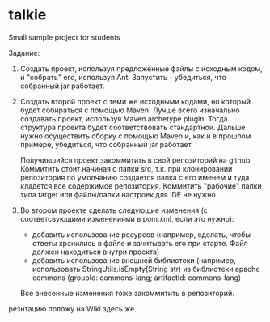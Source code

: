 ﻿talkie
======

Small sample project for students

Задание:

1. Создать проект, используя предложенные файлы с исходным кодом, и "собрать" его, используя Ant. 
   Запустить - убедиться, что собранный jar работает.

2. Создать второй проект с теми же исходными кодами, но который будет собираться с помощью Maven. 
   Лучше всего изначально создавать проект, используя Maven archetype plugin. Тогда структура проекта будет соответствовать стандартной. 
   Дальше нужно осуществить сборку с помощью Maven и, как и в прошлом примере, убедиться, что собранный jar работает.
   
   Получившийся проект закоммитить в свой репозиторий на github. Коммитить стоит начиная с папки src, т.к. при клонировании репозитория    по умолчанию создается папка с его именем и туда кладется все содержимое репозитория. Коммитить "рабочие" папки типа target или файлы/папки настроек для IDE не нужно.

3. Во втором проекте сделать следующие изменения (с соответсвующими изменениями в pom.xml, если это нужно):
    - добавить использование ресурсов (например, сделать, чтобы ответы хранились в файле и зачитывать его при старте. Файл должен находиться внутри проекта)
    - добавить использование внешней библиотеки (например, использовать StringUtils.isEmpty(String str) из библиотеки apache commons (groupId: commons-lang; artifactId: commons-lang)
    
   Все внесенные изменения тоже закоммитить в репозиторий.


резнтацию положу на Wiki здесь же.
